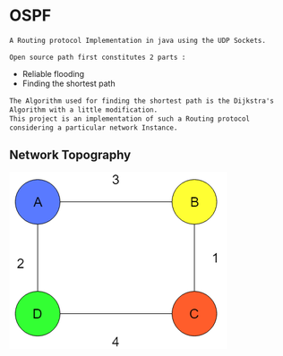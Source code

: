 # OSPF
```
A Routing protocol Implementation in java using the UDP Sockets.
```
```
Open source path first constitutes 2 parts :
```
 * Reliable flooding 
 * Finding the shortest path 
 ```
The Algorithm used for finding the shortest path is the Dijkstra's Algorithm with a little modification.
This project is an implementation of such a Routing protocol considering a particular network Instance.
```
## Network Topography
![Alt text](nw.png?raw=true "Screen-Shot")

